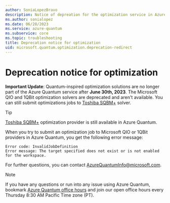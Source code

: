 ```yaml
---
author: SoniaLopezBravo
description: Notice of depreation for the optimization service in Azure Quantum. 
ms.author: sonialopez
ms.date: 06/28/2023
ms.service: azure-quantum
ms.subservice: core  
ms.topic: troubleshooting
title: Deprecation notice for optimization
uid: microsoft.quantum.optimization.deprecation-redirect
---
```


# Deprecation notice for optimization

**Important Update**: Quantum-inspired optimization solutions are no longer part of the Azure Quantum service after **June 30th, 2023**. The Microsoft QIO and 1QBit optimization solvers are deprecated and aren't available. You can still submit optimizations jobs to [Toshiba SQBM+](xref:microsoft.quantum.providers.optimization.toshiba) solver. 

> [!TIP]
> [Toshiba SQBM+](xref:microsoft.quantum.providers.optimization.toshiba) optimization provider is still available in Azure Quantum.

When you try to submit an optimization job to Microsoft QIO or 1QBit providers in Azure Quantum, you get the following error message:

```output
Error code: InvalidJobDefinition
Error message: The target specified does not exist or is not enabled for the workspace.
```

For further questions, you can contact [AzureQuantumInfo@microsoft.com](mailto:AzureQuantumInfo@microsoft.com).

> [!NOTE]
> If you have any questions or run into any issue using Azure Quantum, bookmark [Azure Quantum office hours](https://aka.ms/AQ/OfficeHours) and join our open office hours every Thursday 8∶30 AM Pacific Time zone (PT).

